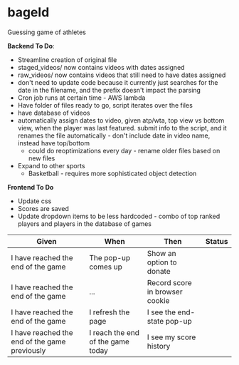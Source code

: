 # bageld
Guessing game of athletes

**Backend To Do**:
* Streamline creation of original file
 * staged_videos/ now contains videos with dates assigned
 * raw_videos/ now contains videos that still need to have dates assigned
 * don't need to update code because it currently just searches for the date in the filename, and the prefix doesn't impact the parsing
* Cron job runs at certain time - AWS lambda
* Have folder of files ready to go, script iterates over the files
* have database of videos
* automatically assign dates to video, given atp/wta, top view vs bottom view, when the player was last featured. submit info to the script, and it renames the file automatically - don't include date in video name, instead have top/bottom
  * could do reoptimizations every day - rename older files based on new files
* Expand to other sports
    * Basketball - requires more sophisticated object detection

**Frontend To Do**

* Update css
* Scores are saved
* Update dropdown items to be less hardcoded - combo of top ranked players and players in the database of games


| Given       | When | Then| Status |
| ----------- | ----------- | ----------- | ----------- |
| I have reached the end of the game | The pop-up comes up | Show an option to donate | |
| I have reached the end of the game | ... | Record score in browser cookie | |
| I have reached the end of the game | I refresh the page | I see the end-state pop-up | |
| I have reached the end of the game previously | I reach the end of the game today | I see my score history | |


